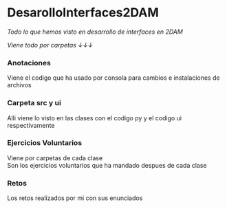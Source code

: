# DesarolloInterfaces2DAM

_Todo lo que hemos visto en desarrollo de interfaces en 2DAM_  
  
  _Viene todo por carpetas ↓↓↓_

### Anotaciones
Viene el codigo que ha usado por consola para cambios e instalaciones de archivos

### Carpeta src y ui
Alli viene lo visto en las clases con el codigo py y el codigo ui respectivamente

### Ejercicios Voluntarios
Viene por carpetas de cada clase  
Son los ejercicios voluntarios que ha mandado despues de cada clase

### Retos
Los retos realizados por mi con sus enunciados


